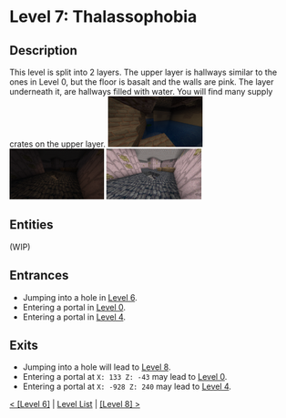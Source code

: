 # Level 7: Thalassophobia

## Description
This level is split into 2 layers. The upper layer is hallways similar to the ones in Level 0, but the floor is basalt and the walls are pink. The layer underneath it, are hallways filled with water. You will find many supply crates on the upper layer.
<img src="./img/Level_7_downstairs.png" title="Downstairs" width="33%" />
<img src="./img/Level_7_upstairs_dark.png" title="Upstairs (original)" width="33%"/>
<img src="./img/Level_7_upstairs_bright.png" title="Upstairs (brightend)" width="33%" />

## Entities
(WIP)

## Entrances
* Jumping into a hole in <a href="./Level_6.md">Level 6</a>.
* Entering a portal in <a href="./Level_0.md">Level 0</a>.
* Entering a portal in <a href="./Level_4.md">Level 4</a>.

## Exits
* Jumping into a hole will lead to <a href="./Level_8.md">Level 8</a>.
* Entering a portal at `X: 133 Z: -43` may lead to <a href="./Level_0.md">Level 0</a>.
* Entering a portal at `X: -928 Z: 240` may lead to <a href="./Level_4.md">Level 4</a>.

<a href="./Level_6.md">< [Level 6]</a> | <a href="./Levels.md">Level List</a> | <a href="./Level_8.md">[Level 8] ></a>